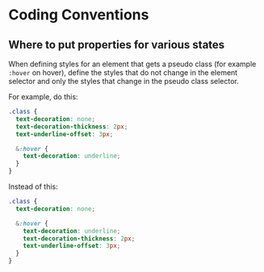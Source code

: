 # Coding Conventions

## Where to put properties for various states

When defining styles for an element that gets a pseudo class (for example `:hover` on hover), define the styles that do not change in the element selector and only the styles that change in the pseudo class selector.

For example, do this:

```css
.class {
  text-decoration: none;
  text-decoration-thickness: 2px;
  text-underline-offset: 3px;

  &:hover {
    text-decoration: underline;
  }
}
```

Instead of this:

```css
.class {
  text-decoration: none;

  &:hover {
    text-decoration: underline;
    text-decoration-thickness: 2px;
    text-underline-offset: 3px;
  }
}
```
